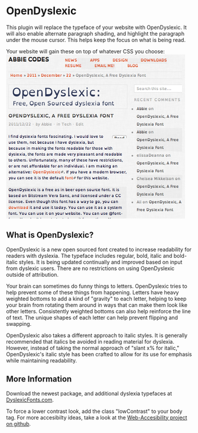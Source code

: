 OpenDyslexic
===

This plugin will replace the typeface of your website with OpenDyslexic. It will also enable alternate paragraph shading, and highlight the paragraph under the mouse cursor. This helps keep the focus on what is being read.

Your website will gain these on top of whatever CSS you choose:
![SampleImage](public/images/sample.png)

What is OpenDyslexic?
---

OpenDyslexic is a new open sourced font created to increase readability for readers with dyslexia. The typeface includes regular, bold, italic and bold-italic styles. It is being updated continually and improved based on input from dyslexic users. There are no restrictions on using OpenDyslexic outside of attribution.

Your brain can sometimes do funny things to letters. OpenDyslexic tries to help prevent some of these things from happening. Letters have heavy weighted bottoms to add a kind of "gravity" to each letter, helping to keep your brain from rotating them around in ways that can make them look like other letters. Consistently weighted bottoms can also help reinforce the line of text. The unique shapes of each letter can help prevent flipping and swapping.

OpenDyslexic also takes a different approach to italic styles. It is generally recommended that italics be avoided in reading material for dyslexia. However, instead of taking the normal approach of "slant x% for italic," OpenDyslexic's italic style has been crafted to allow for its use for emphasis while maintaining readability.

More Information
---
Download the newest package, and additional dyslexia typefaces at [DyslexicFonts.com](http://dyslexicfonts.com).

To force a lower contrast look, add the class "lowContrast" to your body tag. For more accesibilty ideas, take a look at the [Web-Accesibility project on github](http://antijingoist.github.com/web-accessibility/).